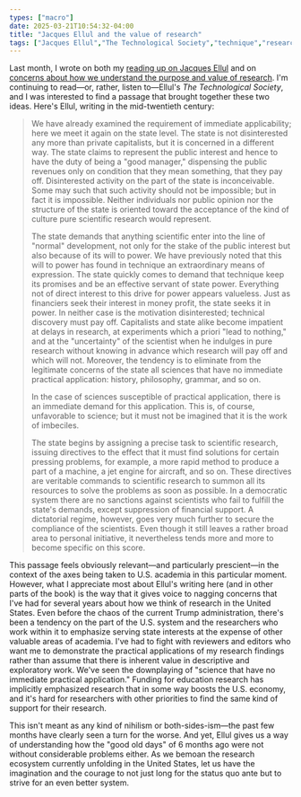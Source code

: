 ```yaml
---
types: ["macro"]
date: 2025-03-21T10:54:32-04:00
title: "Jacques Ellul and the value of research"
tags: ["Jacques Ellul","The Technological Society","technique","research"]
---
```


Last month, I wrote on both my [reading up on Jacques Ellul](https://spencergreenhalgh.com/work/jacques-elluls-technique-and-generative-ai/) and on [concerns about how we understand the purpose and value of research](https://spencergreenhalgh.com/work/the-purpose-of-research-isnt-to-fund-universities/). I'm continuing to read—or, rather, listen to—Ellul's *The Technological Society*, and I was interested to find a passage that brought together these two ideas. Here's Ellul, writing in the mid-twentieth century:

> We have already examined the requirement of immediate applicability; here we meet it again on the state level. The state is not disinterested any more than private capitalists, but it is concerned in a different way. The state claims to represent the public interest and hence to have the duty of being a "good manager," dispensing the public revenues only on condition that they mean something, that they pay off. Disinterested activity on the part of the state is inconceivable. Some may such that such activity should not be impossible; but in fact it is impossible. Neither individuals nor public opinion nor the structure of the state is oriented toward the acceptance of the kind of culture pure scientific research would represent.
> 
> The state demands that anything scientific enter into the line of "normal" development, not only for the stake of the public interest but also because of its will to power. We have previously noted that this will to power has found in technique an extraordinary means of expression. The state quickly comes to demand that technique keep its promises and be an effective servant of state power. Everything not of direct interest to this drive for power appears valueless. Just as financiers seek their interest in money profit, the state seeks it in power. In neither case is the motivation disinterested; technical discovery must pay off. Capitalists and state alike become impatient at delays in research, at experiments which a priori "lead to nothing," and at the "uncertainty" of the scientist when he indulges in pure research without knowing in advance which research will pay off and which will not. Moreover, the tendency is to eliminate from the legitimate concerns of the state all sciences that have no immediate practical application: history, philosophy, grammar, and so on. 
> 
> In the case of sciences susceptible of practical application, there is an immediate demand for this application. This is, of course, unfavorable to science; but it must not be imagined that it is the work of imbeciles.
> 
> The state begins by assigning a precise task to scientific research, issuing directives to the effect that it must find solutions for certain pressing problems, for example, a more rapid method to produce a part of a machine, a jet engine for aircraft, and so on. These directives are veritable commands to scientific research to summon all its resources to solve the problems as soon as possible. In a democratic system there are no sanctions against scientists who fail to fulfill the state's demands, except suppression of financial support. A dictatorial regime, however, goes very much further to secure the compliance of the scientists. Even though it still leaves a rather broad area to personal initiative, it nevertheless tends more and more to become specific on this score.

This passage feels obviously relevant—and particularly prescient—in the context of the axes being taken to U.S. academia in this particular moment. However, what I appreciate most about Ellul's writing here (and in other parts of the book) is the way that it gives voice to nagging concerns that I've had for several years about how we think of research in the United States. Even before the chaos of the current Trump administration, there's been a tendency on the part of the U.S. system and the researchers who work within it to emphasize serving state interests at the expense of other valuable areas of academia. I've had to fight with reviewers and editors who want me to demonstrate the practical applications of my research findings rather than assume that there is inherent value in descriptive and exploratory work. We've seen the downplaying of "science that have no immediate practical application." Funding for education research has implicitly emphasized research that in some way boosts the U.S. economy, and it's hard for researchers with other priorities to find the same kind of support for their research.

This isn't meant as any kind of nihilism or both-sides-ism—the past few months have clearly seen a turn for the worse. And yet, Ellul gives us a way of understanding how the "good old days" of 6 months ago were not without considerable problems either. As we bemoan the research ecosystem currently unfolding in the United States, let us have the imagination and the courage to not just long for the status quo ante but to strive for an even better system.